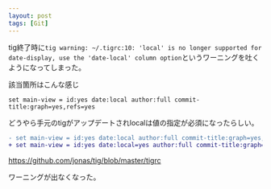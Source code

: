 ```yaml
---
layout: post
tags: [Git]
---
```


tig終了時に`tig warning: ~/.tigrc:10: 'local' is no longer supported for date-display, use the 'date-local' column option`というワーニングを吐くようになってしまった。

該当箇所はこんな感じ
```
set main-view = id:yes date:local author:full commit-title:graph=yes,refs=yes
```

どうやら手元のtigがアップデートされlocalは値の指定が必須になったらしい。


```diff
- set main-view = id:yes date:local author:full commit-title:graph=yes,refs=yes
+ set main-view = id:yes date:local=yes author:full commit-title:graph=yes,refs=yes
```
https://github.com/jonas/tig/blob/master/tigrc

ワーニングが出なくなった。
